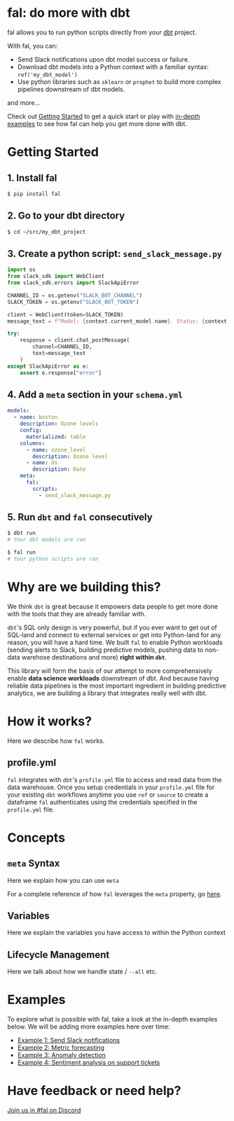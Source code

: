 # fal: do more with dbt
fal allows you to run python scripts directly from your [dbt](https://www.getdbt.com/) project.

With fal, you can:
- Send Slack notifications upon dbt model success or failure.
- Download dbt models into a Python context with a familiar syntax: `ref('my_dbt_model')`
- Use python libraries such as `sklearn` or `prophet` to build more complex pipelines downstream of dbt models.

and more...

Check out [Getting Started](#getting-started) to get a quick start or play with [in-depth examples](#next-steps) to see how fal can help you get more done with dbt.

# Getting Started

## 1. Install fal
```bash
$ pip install fal
```

## 2. Go to your dbt directory
```bash
$ cd ~/src/my_dbt_project
```

## 3. Create a python script: `send_slack_message.py`
```python
import os
from slack_sdk import WebClient
from slack_sdk.errors import SlackApiError

CHANNEL_ID = os.getenv("SLACK_BOT_CHANNEL")
SLACK_TOKEN = os.getenv("SLACK_BOT_TOKEN")

client = WebClient(token=SLACK_TOKEN)
message_text = f"Model: {context.current_model.name}. Status: {context.current_model.status}."

try:
    response = client.chat_postMessage(
        channel=CHANNEL_ID,
        text=message_text
    )
except SlackApiError as e:
    assert e.response["error"]
```
## 4. Add a `meta` section in your `schema.yml`
```yaml
models:
  - name: boston
    description: Ozone levels
    config:
      materialized: table
    columns:
      - name: ozone_level
        description: Ozone level
      - name: ds
        description: Date
    meta:
      fal:
        scripts:
          - send_slack_message.py
```
## 5. Run `dbt` and `fal` consecutively
```bash
$ dbt run
# Your dbt models are ran

$ fal run
# Your python scripts are ran
```


# Why are we building this?
We think `dbt` is great because it empowers data people to get more done with the tools that they are already familiar with. 

`dbt`'s SQL only design is very powerful, but if you ever want to get out of SQL-land and connect to external services or get into Python-land for any reason, you will have a hard time. We built `fal` to enable Python workloads (sending alerts to Slack, building predictive models, pushing data to non-data warehose destinations and more) **right within `dbt`**.

This library will form the basis of our attempt to more comprehensively enable **data science workloads** downstream of dbt. And because having reliable data pipelines is the most important ingredient in building predictive analytics, we are building a library that integrates really well with dbt.

# How it works?
Here we describe how `fal` works.

## profile.yml
`fal` integrates with `dbt`'s `profile.yml` file to access and read data from the data warehouse. Once you setup credentials in your `profile.yml` file for your existing `dbt` workflows anytime you use `ref` or `source` to create a dataframe `fal` authenticates using the credentials specified in the `profile.yml` file. 

# Concepts
## `meta` Syntax
Here we explain how you can use `meta`

For a complete reference of how `fal` leverages the `meta` property, go [here](docs/meta-reference.md).

## Variables
Here we explain the variables you have access to within the Python context

## Lifecycle Management
Here we talk about how we handle state / `--all` etc.

# Examples
To explore what is possible with fal, take a look at the in-depth examples below. We will be adding more examples here over time:
- [Example 1: Send Slack notifications](docs/slack-example.md)
- [Example 2: Metric forecasting](docs/metric-forecast.md)
- [Example 3: Anomaly detection](docs/anomaly-detection.md)
- [Example 4: Sentiment analysis on support tickets](docs/sentiment-analysis.md)

# Have feedback or need help?
[Join us in #fal on Discord](https://discord.gg/)
